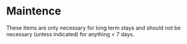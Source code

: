 # Maintence
These items are only necessary for long term stays and should not be necessary (unless indicated) for anything < 7 days.